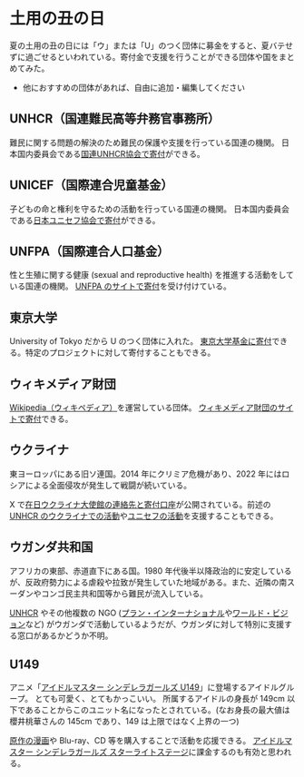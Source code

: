 # 土用の丑の日

夏の土用の丑の日には「ウ」または「U」のつく団体に募金をすると、夏バテせずに過ごせるといわれている。寄付金で支援を行うことができる団体や国をまとめてみた。

- 他におすすめの団体があれば、自由に追加・編集してください

## UNHCR（国連難民高等弁務官事務所）

難民に関する問題の解決のため難民の保護や支援を行っている国連の機関。
日本国内委員会である[国連UNHCR協会で寄付](https://www.japanforunhcr.org/)ができる。

## UNICEF（国際連合児童基金）

子どもの命と権利を守るための活動を行っている国連の機関。
日本国内委員会である[日本ユニセフ協会で寄付](https://www2.unicef.or.jp/bof/bo.html)ができる。

## UNFPA（国際連合人口基金）

性と生殖に関する健康 (sexual and reproductive health) を推進する活動をしている国連の機関。
[UNFPA のサイトで寄付](https://www.unfpa.org/donate)を受け付けている。

## 東京大学

University of Tokyo だから U のつく団体に入れた。
[東京大学基金に寄付](https://utf.u-tokyo.ac.jp/project)できる。特定のプロジェクトに対して寄付することもできる。

## ウィキメディア財団

[Wikipedia（ウィキペディア）](https://www.wikipedia.org/)を運営している団体。
[ウィキメディア財団のサイトで寄付](https://donate.wikimedia.org/w/index.php?title=Special:LandingPage&country=JP&uselang=ja)できる。

## ウクライナ

東ヨーロッパにある旧ソ連国。2014 年にクリミア危機があり、2022 年にはロシアによる全面侵攻が発生して戦闘が続いている。

X で[在日ウクライナ大使館の連絡先と寄付口座](https://twitter.com/UKRinJPN/status/1563101481594630145)が公開されている。前述の [UNHCR のウクライナでの活動](https://www.japanforunhcr.org/campaign/ukraine)や[ユニセフの活動](https://www.unicef.or.jp/kinkyu/ukraine/)を支援することもできる。

## ウガンダ共和国

アフリカの東部、赤道直下にある国。1980 年代後半以降政治的に安定しているが、反政府勢力による虐殺や拉致が発生していた地域がある。また、近隣の南スーダンやコンゴ民主共和国等から難民が流入している。

[UNHCR](https://www.japanforunhcr.org/activity-areas/uganda) やその他複数の NGO ([プラン・インターナショナル](https://www.plan-international.jp/about/country/cop_ugan.html)や[ワールド・ビジョン](https://www.worldvision.jp/about/uga.html)など) がウガンダで活動しているようだが、ウガンダに対して特別に支援する窓口があるかどうか不明。

## U149

アニメ「[アイドルマスター シンデレラガールズ U149](https://cinderella-u149-anime.idolmaster-official.jp/)」に登場するアイドルグループ。
とても可愛く、とてもかっこいい。
所属するアイドルの身長が 149cm 以下であることからこのユニット名になったとされている。(なお身長の最大値は櫻井桃華さんの 145cm であり、149 は上限ではなく上界の一つ)

[原作の漫画](https://cycomi.com/title/46)や Blu-ray、CD 等を購入することで活動を応援できる。
[アイドルマスター シンデレラガールズ スターライトステージ](https://cinderella.idolmaster.jp/sl-stage/)に課金するのも有効と思われる。
